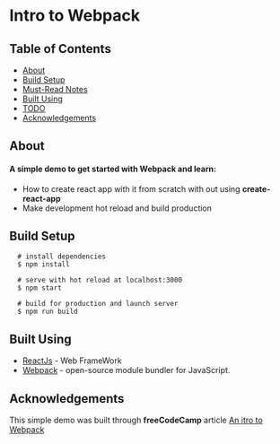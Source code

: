 # Intro to Webpack

## Table of Contents

- [About](#about)
- [Build Setup](#build_setup)
- [Must-Read Notes](#must_read_notes)
- [Built Using](#built_using)
- [TODO](#todo)
- [Acknowledgements](#achknowledgement)

## About <a name="about"></a>

#### A simple demo to get started with **Webpack** and learn:

- How to create react app with it from scratch with out using **create-react-app**
- Make development hot reload and build production

## Build Setup <a name="build_setup"></a>

```
  # install dependencies
  $ npm install

  # serve with hot reload at localhost:3000
  $ npm start

  # build for production and launch server
  $ npm run build

```

## Built Using <a name="built_using"></a>

- [ReactJs](https://reactjs.org/) - Web FrameWork
- [Webpack](https://webpack.js.org/) - open-source module bundler for JavaScript.

## Acknowledgements <a name="acknowledgement"></a>

This simple demo was built through **freeCodeCamp** article [An itro to Webpack](https://www.freecodecamp.org/news/an-intro-to-webpack-what-it-is-and-how-to-use-it-8304ecdc3c60/)
